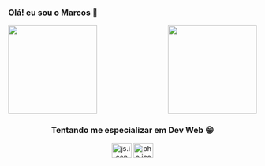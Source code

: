 ### Olá! eu sou o Marcos 👋

<div>
  
  <img  height="180em" src="https://github-readme-stats.vercel.app/api?username=MarcosF0002&show_icons=true&theme=tokyonight&include_all_commits=true&count_private=true"/>
  <img align="right" height="180em" src="https://github-readme-stats.vercel.app/api/top-langs/?username=MarcosF0002&layout=compact&langs_count=16&theme=tokyonight"/>
</div>

<div align="center">
        <h3>Tentando me especializar em Dev Web 😁</h1>
        <img align="center" height="30" width="40" alt="js.icon" src="https://cdn.jsdelivr.net/gh/devicons/devicon/icons/javascript/javascript-plain.svg">
        <img align="center" height="30" width="40" alt="php.icon" src="https://cdn.jsdelivr.net/gh/devicons/devicon/icons/php/php-plain.svg">
  
</div>  
  

